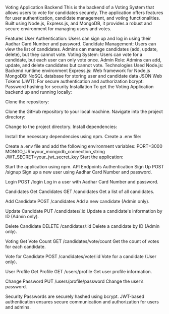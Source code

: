 Voting Application Backend
This is the backend of a Voting System that allows users to vote for candidates securely. The application offers features for user authentication, candidate management, and voting functionalities. Built using Node.js, Express.js, and MongoDB, it provides a robust and secure environment for managing users and votes.

Features
User Authentication:
Users can sign up and log in using their Aadhar Card Number and password.
Candidate Management:
Users can view the list of candidates.
Admins can manage candidates (add, update, delete), but they cannot vote.
Voting System:
Users can vote for a candidate, but each user can only vote once.
Admin Role:
Admins can add, update, and delete candidates but cannot vote.
Technologies Used
Node.js: Backend runtime environment
Express.js: Web framework for Node.js
MongoDB: NoSQL database for storing user and candidate data
JSON Web Tokens (JWT): For secure authentication and authorization
bcrypt: Password hashing for security
Installation
To get the Voting Application backend up and running locally:

Clone the repository:

Clone the GitHub repository to your local machine.
Navigate into the project directory:

Change to the project directory.
Install dependencies:

Install the necessary dependencies using npm.
Create a .env file:

Create a .env file and add the following environment variables:
PORT=3000
MONGO_URI=your_mongodb_connection_string
JWT_SECRET=your_jwt_secret_key
Start the application:

Start the application using npm.
API Endpoints
Authentication
Sign Up
POST /signup
Sign up a new user using Aadhar Card Number and password.

Login
POST /login
Log in a user with Aadhar Card Number and password.

Candidates
Get Candidates
GET /candidates
Get a list of all candidates.

Add Candidate
POST /candidates
Add a new candidate (Admin only).

Update Candidate
PUT /candidates/:id
Update a candidate's information by ID (Admin only).

Delete Candidate
DELETE /candidates/:id
Delete a candidate by ID (Admin only).

Voting
Get Vote Count
GET /candidates/vote/count
Get the count of votes for each candidate.

Vote for Candidate
POST /candidates/vote/:id
Vote for a candidate (User only).

User Profile
Get Profile
GET /users/profile
Get user profile information.

Change Password
PUT /users/profile/password
Change the user’s password.

Security
Passwords are securely hashed using bcrypt.
JWT-based authentication ensures secure communication and authorization for users and admins.
